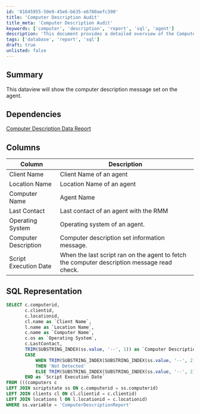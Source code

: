 ```yaml
---
id: '81645955-50e9-45e6-b635-e6780aefc390'
title: 'Computer Description Audit'
title_meta: 'Computer Description Audit'
keywords: ['computer', 'description', 'report', 'sql', 'agent']
description: 'This document provides a detailed overview of the Computer Description Data Report, including its dependencies, columns, and SQL representation for fetching computer description messages set on agents within the RMM.'
tags: ['database', 'report', 'sql']
draft: true
unlisted: false
---
```


## Summary

This dataview will show the computer description message set on the agent.

## Dependencies

[Computer Description Data Report](<./Computer Description Data Report.md>)

## Columns

| Column               | Description                                                       |
|----------------------|-------------------------------------------------------------------|
| Client Name          | Client Name of an agent                                           |
| Location Name        | Location Name of an agent                                         |
| Computer Name        | Agent Name                                                       |
| Last Contact         | Last contact of an agent with the RMM                           |
| Operating System     | Operating system of an agent.                                    |
| Computer Description  | Computer description set information message.                     |
| Script Execution Date | When the last script ran on the agent to fetch the computer description message read check. |

## SQL Representation

```sql
SELECT c.computerid,
       c.clientid,
       c.locationid,
       cl.name as `Client Name`, 
       l.name as `Location Name`, 
       c.name as `Computer Name`, 
       c.os as `Operating System`,
       c.LastContact,
       TRIM(SUBSTRING_INDEX(ss.value, '--', 1)) as `Computer Description`,
       CASE 
           WHEN TRIM(SUBSTRING_INDEX(SUBSTRING_INDEX(ss.value, '--', 2), '--', -1)) = ' ' 
           THEN 'Not Detected' 
           ELSE TRIM(SUBSTRING_INDEX(SUBSTRING_INDEX(ss.value, '--', 2), '--', -1)) 
       END as `Script Execution Date`
FROM (((computers c 
LEFT JOIN scriptstate ss ON c.computerid = ss.computerid) 
LEFT JOIN clients cl ON cl.clientid = c.clientid) 
LEFT JOIN locations l ON l.locationid = c.locationid)
WHERE ss.variable = 'ComputerDescriptionReport'
```





